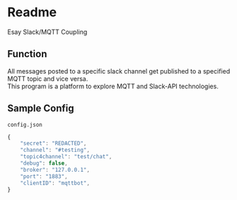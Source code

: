 # Readme

Esay Slack/MQTT Coupling

## Function

All messages posted to a specific slack channel get published to a specified MQTT topic and vice versa.  
This program is a platform to explore MQTT and Slack-API technologies.

## Sample Config

`config.json`

```javascript
{
    "secret": "REDACTED",
    "channel": "#testing",
    "topic4channel": "test/chat",
    "debug": false,
    "broker": "127.0.0.1",
    "port": "1883",
    "clientID": "mqttbot",
}
```
